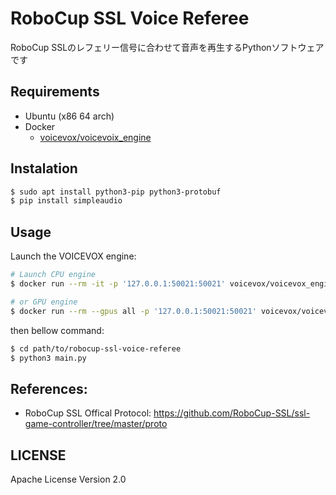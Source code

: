 # RoboCup SSL Voice Referee

RoboCup SSLのレフェリー信号に合わせて音声を再生するPythonソフトウェアです

## Requirements

- Ubuntu (x86 64 arch)
- Docker
  - [voicevox/voicevoix_engine](https://hub.docker.com/r/voicevox/voicevox_engine)

## Instalation

```sh
$ sudo apt install python3-pip python3-protobuf
$ pip install simpleaudio
```

## Usage

Launch the VOICEVOX engine:

```sh
# Launch CPU engine
$ docker run --rm -it -p '127.0.0.1:50021:50021' voicevox/voicevox_engine:cpu-ubuntu20.04-latest

# or GPU engine
$ docker run --rm --gpus all -p '127.0.0.1:50021:50021' voicevox/voicevox_engine:nvidia-ubuntu20.04-latest
```

then bellow command:

```sh
$ cd path/to/robocup-ssl-voice-referee
$ python3 main.py
```

## References:

- RoboCup SSL Offical Protocol: https://github.com/RoboCup-SSL/ssl-game-controller/tree/master/proto

## LICENSE

Apache License Version 2.0

